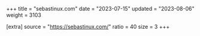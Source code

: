 +++
title = "sebastinux.com"
date = "2023-07-15"
updated = "2023-08-06"
weight = 3103

[extra]
source = "https://sebastinux.com/"
ratio = 40
size = 3
+++
